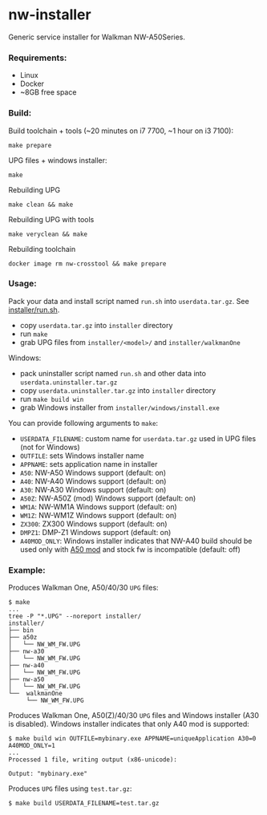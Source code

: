 nw-installer
============

Generic service installer for Walkman NW-A50Series.

### Requirements:

- Linux
- Docker
- ~8GB free space

### Build:

Build toolchain + tools (~20 minutes on i7 7700, ~1 hour on i3 7100):

```shell
make prepare
```

UPG files + windows installer:

```shell
make
```

Rebuilding UPG

```shell
make clean && make
```

Rebuilding UPG with tools

```shell
make veryclean && make
```

Rebuilding toolchain

```shell
docker image rm nw-crosstool && make prepare
```

### Usage:

Pack your data and install script named `run.sh` into `userdata.tar.gz`. See [installer/run.sh](./installer/run.sh).

- copy `userdata.tar.gz` into `installer` directory
- run `make`
- grab UPG files from `installer/<model>/` and `installer/walkmanOne`

Windows:

- pack uninstaller script named `run.sh` and other data into `userdata.uninstaller.tar.gz`
- copy `userdata.uninstaller.tar.gz` into `installer` directory
- run `make build win`
- grab Windows installer from `installer/windows/install.exe`

You can provide following arguments to `make`:

- `USERDATA_FILENAME`: custom name for `userdata.tar.gz` used in UPG files (not for Windows)
- `OUTFILE`: sets Windows installer name
- `APPNAME`: sets application name in installer
- `A50`: NW-A50 Windows support (default: on)
- `A40`: NW-A40 Windows support (default: on)
- `A30`: NW-A30 Windows support (default: on)
- `A50Z`: NW-A50Z (mod) Windows support (default: on)
- `WM1A`: NW-WM1A Windows support (default: on)
- `WM1Z`: NW-WM1Z Windows support (default: on)
- `ZX300`: ZX300 Windows support (default: on)
- `DMPZ1`: DMP-Z1 Windows support (default: on)
- `A40MOD_ONLY`: Windows installer indicates that NW-A40 build should be used only with [A50 mod][1] and stock fw is incompatible (default: off)

[1]: https://www.mrwalkman.com/p/nw-a40-stock-update.html

### Example:

Produces Walkman One, A50/40/30 `UPG` files:

```shell
$ make
...
tree -P "*.UPG" --noreport installer/
installer/
├── bin
├── a50z
│   └── NW_WM_FW.UPG
├── nw-a30
│   └── NW_WM_FW.UPG
├── nw-a40
│   └── NW_WM_FW.UPG
├── nw-a50
│   └── NW_WM_FW.UPG
└──  walkmanOne
     └── NW_WM_FW.UPG
```

Produces Walkman One, A50(Z)/40/30 `UPG` files and Windows installer (A30 is disabled). Windows installer indicates that
only A40 mod is supported:

```shell
$ make build win OUTFILE=mybinary.exe APPNAME=uniqueApplication A30=0 A40MOD_ONLY=1
...
Processed 1 file, writing output (x86-unicode):

Output: "mybinary.exe"
```

Produces `UPG` files using `test.tar.gz`:

```shell
$ make build USERDATA_FILENAME=test.tar.gz
```
